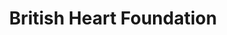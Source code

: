 ---
title: "British Heart Foundation"
url: /blyth/british-heart-foundation/
shop: Gebrauchtwaren
---